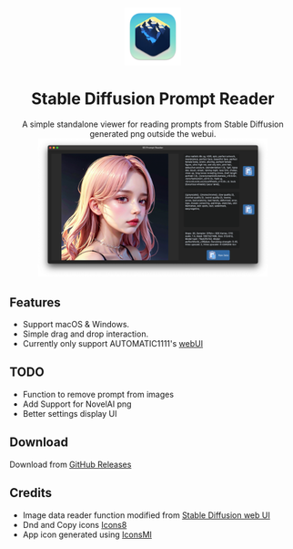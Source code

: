 <div align="center">
<img src="/resources/icon.png" width=20% height=20%>
<h1>Stable Diffusion Prompt Reader</h1>
A simple standalone viewer for reading prompts from Stable Diffusion generated png outside the webui.
<br>
<img src="/images/screenshot.png" width=80% height=80%>
</div>

## Features
- Support macOS & Windows.
- Simple drag and drop interaction.
- Currently only support AUTOMATIC1111's [webUI](https://github.com/AUTOMATIC1111/stable-diffusion-webui/)

## TODO
- Function to remove prompt from images
- Add Support for NovelAI png
- Better settings display UI

## Download
Download from [GitHub Releases](https://github.com/receyuki/stable-diffusion-prompt-reader/releases/latest)

## Credits
- Image data reader function modified from [Stable Diffusion web UI](https://github.com/AUTOMATIC1111/stable-diffusion-webui/)
- Dnd and Copy icons [Icons8](https://icons8.com/)
- App icon generated using [IconsMI](https://huggingface.co/jvkape/IconsMI-AppIconsModelforSD)
